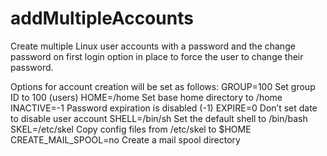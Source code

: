 # addMultipleAccounts
Create multiple Linux user accounts with a password and the change password on first login option in place to force the user to change their password.


Options for account creation will be set as follows:
GROUP=100                Set group ID to 100 (users)
HOME=/home               Set base home directory to /home
INACTIVE=-1              Password expiration is disabled (-1)
EXPIRE=0                 Don’t set date to disable user account
SHELL=/bin/sh            Set the default shell to /bin/bash
SKEL=/etc/skel           Copy config files from /etc/skel to $HOME
CREATE_MAIL_SPOOL=no     Create a mail spool directory

